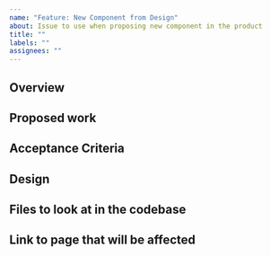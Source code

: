 ```yaml
---
name: "Feature: New Component from Design"
about: Issue to use when proposing new component in the product
title: ""
labels: ""
assignees: ""
---
```


## Overview

## Proposed work

## Acceptance Criteria

## Design

## Files to look at in the codebase

## Link to page that will be affected
